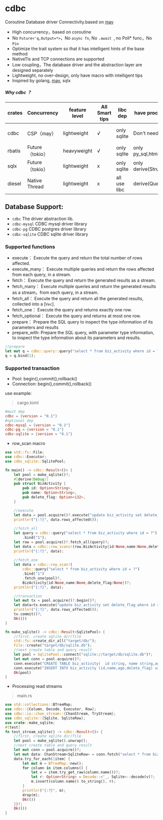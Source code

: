 # cdbc
Coroutine Database driver Connectivity.based on [may](https://github.com/Xudong-Huang/may)

* High concurrency，based on coroutine
* No ``` Future<'q,Output=*> ```，No ``` async fn ```, No ```.await ```, no Poll* func，No ```Pin``` 
* Optimize the trait system so that it has intelligent hints of the base method
* NativeTls and TCP connections are supported
* Low coupling，The database driver and the abstraction layer are designed separately
* Lightweight, no over-design, only have macro with intelligent tips
* Inspired by golang, [may](https://github.com/Xudong-Huang/may), sqlx


##### Why cdbc ？
| crates | Concurrency     | feature level    | All Smart tips | libc dep     | have proc macro      | separation  driver | support runtime                                         |
|--------|-----------------|-------------|----------------|--------------|----------------------|----------------------|---------------------------------------------------------|
| cdbc   | CSP（may）        | lightweight | √              | only sqlite  | Don't need           | √    | may, may-mini http, native thread, tokio/spawn_blocking |
| rbatis | Future（tokio）   | heavyweight | √              | only sqlite  | only py_sql,html_sql | x    | tokio, async_std, smol                                  |
| sqlx   | Future（tokio）   | lightweight | x              | only sqlite  | only derive(StructOpt) | x    | tokio, async_std, smol                                  |
| diesel | Native Thread   | lightweight | x              | all use libc | derive(Queryable)  | x    | native thread                                           |


## Database Support:
* ```cdbc```         The driver abstraction lib.
* ```cdbc-mysql```   CDBC mysql driver library
* ```cdbc-pg```      CDBC postgres driver library
* ```cdbc-sqlite```  CDBC sqlite driver library


### Supported functions
* execute： Execute the query and return the total number of rows affected.
* execute_many： Execute multiple queries and return the rows affected from each query, in a stream.
* fetch：   Execute the query and return the generated results as a stream.
* fetch_many： Execute multiple queries and return the generated results as a stream，from each query, in a stream.
* fetch_all： Execute the query and return all the generated results, collected into a [`Vec`].
* fetch_one： Execute the query and returns exactly one row.
* fetch_optional： Execute the query and returns at most one row.
* prepare： Prepare the SQL query to inspect the type information of its parameters and results
* prepare_with: Prepare the SQL query, with parameter type information, to inspect the type information about its parameters and results.
```rust
//prepare
let mut q = cdbc::query::query("select * from biz_activity where id = ?");
q = q.bind(1);
```
### Supported transaction
* Pool:       begin(),commit(),rollback()
* Connection: begin(),commit(),rollback()



use example:

> cargo.toml
```toml
#must dep
cdbc = {version = "0.1"}
#optional dep
cdbc-mysql = {version = "0.1"}
cdbc-pg = {version = "0.1"}
cdbc-sqlite = {version = "0.1"}
```
* row_scan macro
```rust
use std::fs::File;
use cdbc::Executor;
use cdbc_sqlite::SqlitePool;

fn main() -> cdbc::Result<()> {
    let pool = make_sqlite()?;
    #[derive(Debug)]
    pub struct BizActivity {
        pub id: Option<String>,
        pub name: Option<String>,
        pub delete_flag: Option<i32>,
    }

    //execute
    let data = pool.acquire()?.execute("update biz_activity set delete_flag where id = \"1\"")?;
    println!("{:?}", data.rows_affected());
    
    //fetch_all
    let query = cdbc::query("select * from biz_activity where id = ?")
        .bind("1");
    let row = pool.acquire()?.fetch_all(query)?;
    let data = cdbc::row_scans!(row,BizActivity{id:None,name:None,delete_flag:None})?;
    println!("{:?}", data);
    
    //fetch_one
    let data = cdbc::row_scan!(
        cdbc::query("select * from biz_activity where id = ?")
        .bind("1")
        .fetch_one(pool)?,
        BizActivity{id:None,name:None,delete_flag:None})?;
    println!("{:?}", data);

    //transaction
    let mut tx = pool.acquire()?.begin()?;
    let data=tx.execute("update biz_activity set delete_flag where id = \"1\"")?;
    println!("{:?}", data.rows_affected());
    tx.commit()?;
    Ok(())
}

fn make_sqlite() -> cdbc::Result<SqlitePool> {
    //first. create sqlite dir/file
    std::fs::create_dir_all("target/db/");
    File::create("target/db/sqlite.db");
    //next create table and query result
    let pool = SqlitePool::connect("sqlite://target/db/sqlite.db")?;
    let mut conn = pool.acquire()?;
    conn.execute("CREATE TABLE biz_activity(  id string, name string,age int, delete_flag int) ");
    conn.execute("INSERT INTO biz_activity (id,name,age,delete_flag) values (\"1\",\"1\",1,0)");
    Ok(pool)
}
```

* Processing read streams
> main.rs
```rust
use std::collections::BTreeMap;
use cdbc::{Column, Decode, Executor, Row};
use cdbc::io::chan_stream::{ChanStream, TryStream};
use cdbc_sqlite::{Sqlite, SqliteRow};
use crate::make_sqlite;
#[test]
fn test_stream_sqlite() -> cdbc::Result<()> {
    //first. create sqlite dir/file
    let pool = make_sqlite().unwrap();
    //next create table and query result
    let mut conn = pool.acquire()?;
    let mut data: ChanStream<SqliteRow> = conn.fetch("select * from biz_activity;");
    data.try_for_each(|item| {
        let mut m = BTreeMap::new();
        for column in item.columns() {
            let v = item.try_get_raw(column.name())?;
            let r: Option<String> = Decode::<'_, Sqlite>::decode(v)?;
            m.insert(column.name().to_string(), r);
        }
        println!("{:?}", m);
        drop(m);
        Ok(())
    })?;
    Ok(())
}
```
